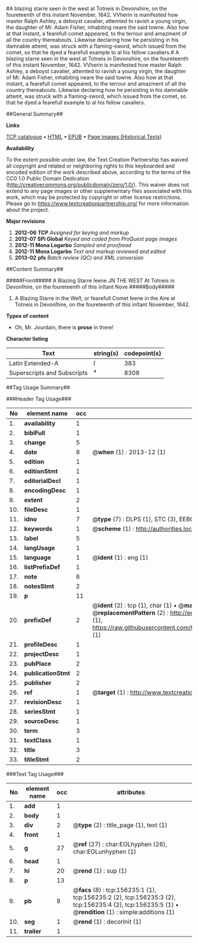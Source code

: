 #A blazing starre seen in the west at Totneis in Devonshire, on the foureteenth of this instant November, 1642. VVherin is manifested how master Ralph Ashley, a deboyst cavalier, attemted to ravish a young virgin, the daughter of Mr. Adam Fisher, inhabiting neare the said towne. Also how at that instant, a fearefull comet appeared, to the terrour and amazment of all the country thereabouts. Likewise declaring how he persisting in his damnable attemt, was struck with a flaming-sword, which issued from the comet, so that he dyed a fearefull example to al his fellow cavaliers.#
A blazing starre seen in the west at Totneis in Devonshire, on the foureteenth of this instant November, 1642. VVherin is manifested how master Ralph Ashley, a deboyst cavalier, attemted to ravish a young virgin, the daughter of Mr. Adam Fisher, inhabiting neare the said towne. Also how at that instant, a fearefull comet appeared, to the terrour and amazment of all the country thereabouts. Likewise declaring how he persisting in his damnable attemt, was struck with a flaming-sword, which issued from the comet, so that he dyed a fearefull example to al his fellow cavaliers.

##General Summary##

**Links**

[TCP catalogue](http://www.ota.ox.ac.uk/tcp/)  • 
[HTML](http://tei.it.ox.ac.uk/tcp/Texts-HTML/free/A76/A76839.html)  • 
[EPUB](http://tei.it.ox.ac.uk/tcp/Texts-EPUB/free/A76/A76839.epub) • 
[Page images (Historical Texts)](https://historicaltexts.jisc.ac.uk/eebo-99858783e)

**Availability**

To the extent possible under law, the Text Creation Partnership has waived all copyright and related or neighboring rights to this keyboarded and encoded edition of the work described above, according to the terms of the CC0 1.0 Public Domain Dedication (http://creativecommons.org/publicdomain/zero/1.0/). This waiver does not extend to any page images or other supplementary files associated with this work, which may be protected by copyright or other license restrictions. Please go to https://www.textcreationpartnership.org/ for more information about the project.

**Major revisions**

1. __2012-06__ __TCP__ *Assigned for keying and markup*
1. __2012-07__ __SPi Global__ *Keyed and coded from ProQuest page images*
1. __2012-11__ __Mona Logarbo__ *Sampled and proofread*
1. __2012-11__ __Mona Logarbo__ *Text and markup reviewed and edited*
1. __2013-02__ __pfs__ *Batch review (QC) and XML conversion*

##Content Summary##

#####Front#####
A Blazing Starre ſeene JN THE WEST At Totneis in Devonſhire, on the foureteenth of this inſtant Nove
#####Body#####

1. A Blazing Starre in the Weſt, or fearefull Comet ſeene in the Aire at Totneis in Devonſhire, on the foureteenth of this inſtant November, 1642.

**Types of content**

  * Oh, Mr. Jourdain, there is **prose** in there!

**Character listing**


|Text|string(s)|codepoint(s)|
|---|---|---|
|Latin Extended-A|ſ|383|
|Superscripts             and Subscripts|⁴|8308|

##Tag Usage Summary##

###Header Tag Usage###

|No|element name|occ|attributes|
|---|---|---|---|
|1.|__availability__|1||
|2.|__biblFull__|1||
|3.|__change__|5||
|4.|__date__|8| @__when__ (1) : 2013-12 (1)|
|5.|__edition__|1||
|6.|__editionStmt__|1||
|7.|__editorialDecl__|1||
|8.|__encodingDesc__|1||
|9.|__extent__|2||
|10.|__fileDesc__|1||
|11.|__idno__|7| @__type__ (7) : DLPS (1), STC (3), EEBO-CITATION (1), PROQUEST (1), VID (1)|
|12.|__keywords__|1| @__scheme__ (1) : http://authorities.loc.gov/ (1)|
|13.|__label__|5||
|14.|__langUsage__|1||
|15.|__language__|1| @__ident__ (1) : eng (1)|
|16.|__listPrefixDef__|1||
|17.|__note__|6||
|18.|__notesStmt__|2||
|19.|__p__|11||
|20.|__prefixDef__|2| @__ident__ (2) : tcp (1), char (1)  •  @__matchPattern__ (2) : ([0-9\-]+):([0-9IVX]+) (1), (.+) (1)  •  @__replacementPattern__ (2) : http://eebo.chadwyck.com/downloadtiff?vid=$1&page=$2 (1), https://raw.githubusercontent.com/textcreationpartnership/Texts/master/tcpchars.xml#$1 (1)|
|21.|__profileDesc__|1||
|22.|__projectDesc__|1||
|23.|__pubPlace__|2||
|24.|__publicationStmt__|2||
|25.|__publisher__|2||
|26.|__ref__|1| @__target__ (1) : http://www.textcreationpartnership.org/docs/. (1)|
|27.|__revisionDesc__|1||
|28.|__seriesStmt__|1||
|29.|__sourceDesc__|1||
|30.|__term__|3||
|31.|__textClass__|1||
|32.|__title__|3||
|33.|__titleStmt__|2||


###Text Tag Usage###

|No|element name|occ|attributes|
|---|---|---|---|
|1.|__add__|1||
|2.|__body__|1||
|3.|__div__|2| @__type__ (2) : title_page (1), text (1)|
|4.|__front__|1||
|5.|__g__|27| @__ref__ (27) : char:EOLhyphen (26), char:EOLunhyphen (1)|
|6.|__head__|1||
|7.|__hi__|20| @__rend__ (1) : sup (1)|
|8.|__p__|13||
|9.|__pb__|8| @__facs__ (8) : tcp:156235:1 (1), tcp:156235:2 (2), tcp:156235:3 (2), tcp:156235:4 (2), tcp:156235:5 (1)  •  @__rendition__ (1) : simple:additions (1)|
|10.|__seg__|1| @__rend__ (1) : decorInit (1)|
|11.|__trailer__|1||
